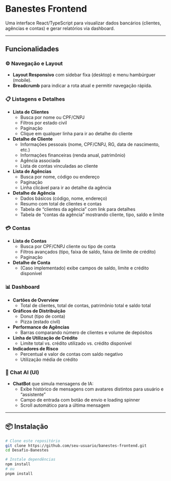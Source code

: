 # Banestes Frontend

Uma interface React/TypeScript para visualizar dados bancários (clientes, agências e contas) e gerar relatórios via dashboard.

---

## Funcionalidades

### ⚙️ Navegação e Layout
- **Layout Responsivo** com sidebar fixa (desktop) e menu hambúrguer (mobile).  
- **Breadcrumb** para indicar a rota atual e permitir navegação rápida.

### 📋 Listagens e Detalhes
- **Lista de Clientes**  
  - Busca por nome ou CPF/CNPJ  
  - Filtros por estado civil  
  - Paginação  
  - Clique em qualquer linha para ir ao detalhe do cliente  
- **Detalhe de Cliente**  
  - Informações pessoais (nome, CPF/CNPJ, RG, data de nascimento, etc.)  
  - Informações financeiras (renda anual, patrimônio)  
  - Agência associada  
  - Lista de contas vinculadas ao cliente  
- **Lista de Agências**  
  - Busca por nome, código ou endereço  
  - Paginação  
  - Linha clicável para ir ao detalhe da agência  
- **Detalhe de Agência**  
  - Dados básicos (código, nome, endereço)  
  - Resumo com total de clientes e contas  
  - Tabela de “clientes da agência” com link para detalhes  
  - Tabela de “contas da agência” mostrando cliente, tipo, saldo e limite  

### 💳 Contas
- **Lista de Contas**  
  - Busca por CPF/CNPJ cliente ou tipo de conta  
  - Filtros avançados (tipo, faixa de saldo, faixa de limite de crédito)  
  - Paginação  
- **Detalhe de Conta**  
  - (Caso implementado) exibe campos de saldo, limite e crédito disponível  

### 📊 Dashboard
- **Cartões de Overview**  
  - Total de clientes, total de contas, patrimônio total e saldo total  
- **Gráficos de Distribuição**  
  - Donut (tipo de conta)  
  - Pizza (estado civil)  
- **Performance de Agências**  
  - Barras comparando número de clientes e volume de depósitos  
- **Linha de Utilização de Crédito**  
  - Limite total vs. crédito utilizado vs. crédito disponível  
- **Indicadores de Risco**  
  - Percentual e valor de contas com saldo negativo  
  - Utilização média de crédito  

### 🤖 Chat AI (UI)
- **ChatBot** que simula mensagens de IA:  
  - Exibe histórico de mensagens com avatares distintos para usuário e “assistente”  
  - Campo de entrada com botão de envio e loading spinner  
  - Scroll automático para a última mensagem  

---

## 📦 Instalação

```bash
# Clone este repositório
git clone https://github.com/seu-usuario/banestes-frontend.git
cd Desafio-Banestes

# Instale dependências
npm install
# ou
pnpm install
